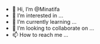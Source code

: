 - 👋 Hi, I’m @Minatifa
- 👀 I’m interested in ...
- 🌱 I’m currently learning ...
- 💞️ I’m looking to collaborate on ...
- 📫 How to reach me ...

<!---
Minatifa/Minatifa is a ✨ special ✨ repository because its `README.md` (this file) appears on your GitHub profile.
You can click the Preview link to take a look at your changes.
--->
